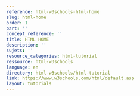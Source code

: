```yaml
---
reference: html-w3schools-html-home
slug: html-home
order: 1
part: ''
concept_reference: ''
title: HTML HOME
description: ''
sujets: ''
resource_categories: html-tutorial
ressource: html-w3schools
language: en
directory: html-w3schools/html-tutorial
link: https://www.w3schools.com/html/default.asp
layout: tutorials
---
```

